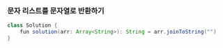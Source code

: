 ### 문자 리스트를 문자열로 반환하기
```java
class Solution {
    fun solution(arr: Array<String>): String = arr.joinToString("")
}
```